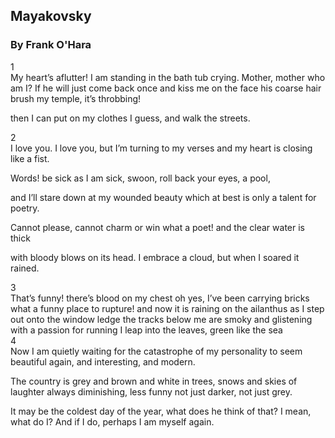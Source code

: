 ## Mayakovsky
### By Frank O'Hara

<div class="num">1</div>
My heart’s aflutter!
I am standing in the bath tub
crying. Mother, mother
who am I? If he
will just come back once
and kiss me on the face
his coarse hair brush
my temple, it’s throbbing!

then I can put on my clothes
I guess, and walk the streets.

<div class="num">2</div>
I love you. I love you,
but I’m turning to my verses
and my heart is closing
like a fist.

Words! be
sick as I am sick, swoon,
roll back your eyes, a pool,

and I’ll stare down
at my wounded beauty
which at best is only a talent
for poetry.

Cannot please, cannot charm or win
what a poet!
and the clear water is thick

with bloody blows on its head.
I embrace a cloud,
but when I soared
it rained.

<div class="num">3</div>
That’s funny! there’s blood on my chest
oh yes, I’ve been carrying bricks
what a funny place to rupture!
and now it is raining on the ailanthus
as I step out onto the window ledge
the tracks below me are smoky and
glistening with a passion for running
I leap into the leaves, green like the sea

<div class="num">4</div>
Now I am quietly waiting for
the catastrophe of my personality
to seem beautiful again,
and interesting, and modern.

The country is grey and
brown and white in trees,
snows and skies of laughter
always diminishing, less funny
not just darker, not just grey.

It may be the coldest day of
the year, what does he think of
that? I mean, what do I? And if I do,
perhaps I am myself again.

